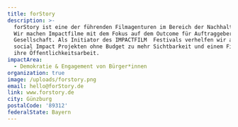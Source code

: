 ```yaml
---
title: forStory
description: >-
  forStory ist eine der führenden Filmagenturen im Bereich der Nachhaltigkeit.
  Wir machen Impactfilme mit dem Fokus auf dem Outcome für Auftraggeber und
  Gesellschaft. Als Initiator des IMPACTFILM  Festivals verhelfen wir auch
  social Impact Projekten ohne Budget zu mehr Sichtbarkeit und einem Film für
  ihre Öffentlichkeitsarbeit. 
impactArea:
  - Demokratie & Engagement von Bürger*innen
organization: true
image: /uploads/forstory.png
email: hello@forStory.de
link: www.forstory.de
city: Günzburg
postalCode: '89312'
federalState: Bayern
---
```


